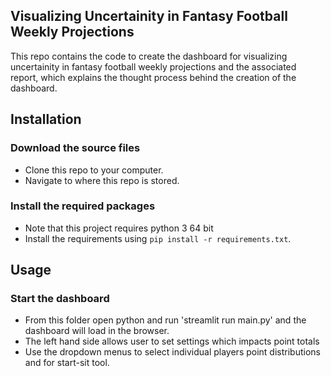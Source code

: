 
Visualizing Uncertainity in Fantasy Football Weekly Projections
-----------------------
This repo contains the code to create the dashboard for visualizing uncertainity in fantasy football weekly projections and the associated report, which explains the thought process behind the creation of the dashboard.

Installation
-----------------------

### Download the source files

* Clone this repo to your computer.
* Navigate to where this repo is stored.

### Install the required packages
* Note that this project requires python 3 64 bit
* Install the requirements using `pip install -r requirements.txt`.

Usage
-----------------------

### Start the dashboard
* From this folder open python and run 'streamlit run main.py' and the dashboard will load in the browser.
* The left hand side allows user to set settings which impacts point totals
* Use the dropdown menus to select individual players point distributions and for start-sit tool.